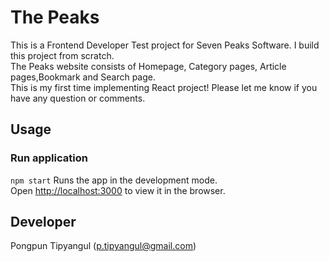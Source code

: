 # The Peaks

This is a Frontend Developer Test project for Seven Peaks Software. I build this project from scratch.\
The Peaks website consists of Homepage, Category pages, Article pages,Bookmark and Search page.\
This is my first time implementing React project! Please let me know if you have any question or comments.

## Usage
### Run application
`npm start`
Runs the app in the development mode.\
Open [http://localhost:3000](http://localhost:3000) to view it in the browser.

## Developer
Pongpun Tipyangul (p.tipyangul@gmail.com)